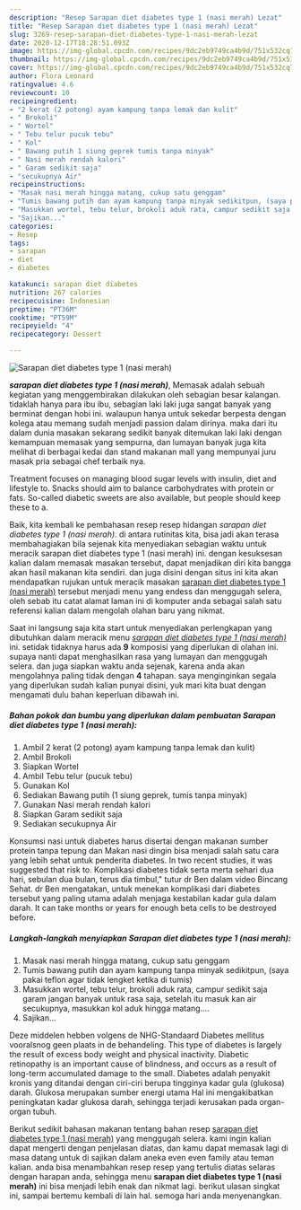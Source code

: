 ```yaml
---
description: "Resep Sarapan diet diabetes type 1 (nasi merah) Lezat"
title: "Resep Sarapan diet diabetes type 1 (nasi merah) Lezat"
slug: 3269-resep-sarapan-diet-diabetes-type-1-nasi-merah-lezat
date: 2020-12-17T18:28:51.093Z
image: https://img-global.cpcdn.com/recipes/9dc2eb9749ca4b9d/751x532cq70/sarapan-diet-diabetes-type-1-nasi-merah-foto-resep-utama.jpg
thumbnail: https://img-global.cpcdn.com/recipes/9dc2eb9749ca4b9d/751x532cq70/sarapan-diet-diabetes-type-1-nasi-merah-foto-resep-utama.jpg
cover: https://img-global.cpcdn.com/recipes/9dc2eb9749ca4b9d/751x532cq70/sarapan-diet-diabetes-type-1-nasi-merah-foto-resep-utama.jpg
author: Flora Leonard
ratingvalue: 4.6
reviewcount: 10
recipeingredient:
- "2 kerat (2 potong) ayam kampung tanpa lemak dan kulit"
- " Brokoli"
- " Wortel"
- " Tebu telur pucuk tebu"
- " Kol"
- " Bawang putih 1 siung geprek tumis tanpa minyak"
- " Nasi merah rendah kalori"
- " Garam sedikit saja"
- "secukupnya Air"
recipeinstructions:
- "Masak nasi merah hingga matang, cukup satu genggam"
- "Tumis bawang putih dan ayam kampung tanpa minyak sedikitpun, (saya pakai teflon agar tidak lengket ketika di tumis)"
- "Masukkan wortel, tebu telur, brokoli aduk rata, campur sedikit saja garam jangan banyak untuk rasa saja, setelah itu masuk kan air secukupnya, masukkan kol aduk hingga matang...."
- "Sajikan..."
categories:
- Resep
tags:
- sarapan
- diet
- diabetes

katakunci: sarapan diet diabetes 
nutrition: 267 calories
recipecuisine: Indonesian
preptime: "PT36M"
cooktime: "PT59M"
recipeyield: "4"
recipecategory: Dessert

---
```



![Sarapan diet diabetes type 1 (nasi merah)](https://img-global.cpcdn.com/recipes/9dc2eb9749ca4b9d/751x532cq70/sarapan-diet-diabetes-type-1-nasi-merah-foto-resep-utama.jpg)

<b><i>sarapan diet diabetes type 1 (nasi merah)</i></b>, Memasak adalah sebuah kegiatan yang menggembirakan dilakukan oleh sebagian besar kalangan. tidaklah hanya para ibu ibu, sebagian laki laki juga sangat banyak yang berminat dengan hobi ini. walaupun hanya untuk sekedar berpesta dengan kolega atau memang sudah menjadi passion dalam dirinya. maka dari itu dalam dunia masakan sekarang sedikit banyak ditemukan laki laki dengan kemampuan memasak yang sempurna, dan lumayan banyak juga kita melihat di berbagai kedai dan stand makanan mall yang mempunyai juru masak pria sebagai chef terbaik nya.

Treatment focuses on managing blood sugar levels with insulin, diet and lifestyle to. Snacks should aim to balance carbohydrates with protein or fats. So-called diabetic sweets are also available, but people should keep these to a.

Baik, kita kembali ke pembahasan resep resep hidangan <i>sarapan diet diabetes type 1 (nasi merah)</i>. di antara rutinitas kita, bisa jadi akan terasa membahagiakan bila sejenak kita menyediakan sebagian waktu untuk meracik sarapan diet diabetes type 1 (nasi merah) ini. dengan kesuksesan kalian dalam memasak masakan tersebut, dapat menjadikan diri kita bangga akan hasil makanan kita sendiri. dan juga disini dengan situs ini kita akan mendapatkan rujukan untuk meracik masakan <u>sarapan diet diabetes type 1 (nasi merah)</u> tersebut menjadi menu yang endess dan menggugah selera, oleh sebab itu catat alamat laman ini di komputer anda sebagai salah satu referensi kalian dalam mengolah olahan baru yang nikmat.


Saat ini langsung saja kita start untuk menyediakan perlengkapan yang dibutuhkan dalam meracik menu <u><i>sarapan diet diabetes type 1 (nasi merah)</i></u> ini. setidak tidaknya harus ada <b>9</b> komposisi yang diperlukan di olahan ini. supaya nanti dapat menghasilkan rasa yang lumayan dan menggugah selera. dan juga siapkan waktu anda sejenak, karena anda akan mengolahnya paling tidak dengan <b>4</b> tahapan. saya menginginkan segala yang diperlukan sudah kalian punyai disini, yuk mari kita buat dengan mengamati dulu bahan keperluan dibawah ini.

<!--inarticleads1-->

##### Bahan pokok dan bumbu yang diperlukan dalam pembuatan Sarapan diet diabetes type 1 (nasi merah):

1. Ambil 2 kerat (2 potong) ayam kampung tanpa lemak dan kulit)
1. Ambil  Brokoli
1. Siapkan  Wortel
1. Ambil  Tebu telur (pucuk tebu)
1. Gunakan  Kol
1. Sediakan  Bawang putih (1 siung geprek, tumis tanpa minyak)
1. Gunakan  Nasi merah rendah kalori
1. Siapkan  Garam sedikit saja
1. Sediakan secukupnya Air


Konsumsi nasi untuk diabetes harus disertai dengan makanan sumber protein tanpa tepung dan Makan nasi dingin bisa menjadi salah satu cara yang lebih sehat untuk penderita diabetes. In two recent studies, it was suggested that risk to. Komplikasi diabetes tidak serta merta sehari dua hari, sebulan dua bulan, terus dia timbul,&#34; tutur dr Ben dalam video Bincang Sehat. dr Ben mengatakan, untuk menekan komplikasi dari diabetes tersebut yang paling utama adalah menjaga kestabilan kadar gula dalam darah. It can take months or years for enough beta cells to be destroyed before. 

<!--inarticleads2-->

##### Langkah-langkah menyiapkan Sarapan diet diabetes type 1 (nasi merah):

1. Masak nasi merah hingga matang, cukup satu genggam
1. Tumis bawang putih dan ayam kampung tanpa minyak sedikitpun, (saya pakai teflon agar tidak lengket ketika di tumis)
1. Masukkan wortel, tebu telur, brokoli aduk rata, campur sedikit saja garam jangan banyak untuk rasa saja, setelah itu masuk kan air secukupnya, masukkan kol aduk hingga matang....
1. Sajikan...


Deze middelen hebben volgens de NHG-Standaard Diabetes mellitus vooralsnog geen plaats in de behandeling. This type of diabetes is largely the result of excess body weight and physical inactivity. Diabetic retinopathy is an important cause of blindness, and occurs as a result of long-term accumulated damage to the small. Diabetes adalah penyakit kronis yang ditandai dengan ciri-ciri berupa tingginya kadar gula (glukosa) darah. Glukosa merupakan sumber energi utama Hal ini mengakibatkan peningkatan kadar glukosa darah, sehingga terjadi kerusakan pada organ-organ tubuh. 

Berikut sedikit bahasan makanan tentang bahan resep <u>sarapan diet diabetes type 1 (nasi merah)</u> yang menggugah selera. kami ingin kalian dapat mengerti dengan penjelasan diatas, dan kamu dapat memasak lagi di masa datang untuk di sajikan dalam aneka even even family atau teman kalian. anda bisa menambahkan resep resep yang tertulis diatas selaras dengan harapan anda, sehingga menu <b>sarapan diet diabetes type 1 (nasi merah)</b> ini bisa menjadi lebih enak dan nikmat lagi. berikut ulasan singkat ini, sampai bertemu kembali di lain hal. semoga hari anda menyenangkan.
